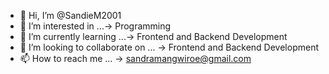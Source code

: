 - 👋 Hi, I’m @SandieM2001
- 👀 I’m interested in ...-> Programming
- 🌱 I’m currently learning ...-> Frontend and Backend Development
- 💞️ I’m looking to collaborate on ... -> Frontend and Backend Development
- 📫 How to reach me ...     -> sandramangwiroe@gmail.com

<!---
SandieM2001/SandieM2001 is a ✨ special ✨ repository because its `README.md` (this file) appears on your GitHub profile.
You can click the Preview link to take a look at your changes.
--->

